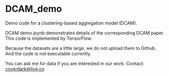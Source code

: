 # DCAM_demo
Demo code for a clustering-based aggregation model (DCAM).

DCAM demo.ipynb demonstrates details of the corresponding DCAM paper.
This code is implemented by TensorFlow.

Because the datasets are a little large, we do not upload them to Github.
And the code is not executable currently.

You can ask me for data if you are interested in our work.
Contact: coverdark@live.cn
